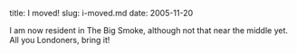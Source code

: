 title: I moved!
slug: i-moved.md
date: 2005-11-20


I am now resident in The Big Smoke, although not that near the middle yet. All you Londoners, bring it!